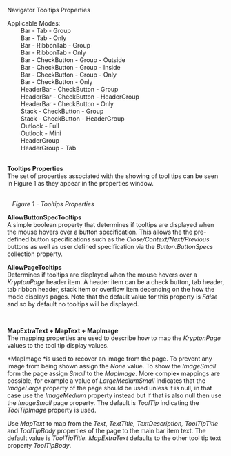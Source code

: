 Navigator Tooltips Properties  
  
Applicable Modes:  
        Bar - Tab - Group  
        Bar - Tab - Only  
        Bar - RibbonTab - Group  
        Bar - RibbonTab - Only  
        Bar - CheckButton - Group - Outside  
        Bar - CheckButton - Group - Inside  
        Bar - CheckButton - Group - Only  
        Bar - CheckButton - Only  
        HeaderBar - CheckButton - Group  
        HeaderBar - CheckButton - HeaderGroup  
        HeaderBar - CheckButton - Only  
        Stack - CheckButton - Group  
        Stack - CheckButton - HeaderGroup  
        Outlook - Full  
        Outlook - Mini  
        HeaderGroup  
        HeaderGroup - Tab  
 

**Tooltips Properties**  
The set of properties associated with the showing of tool tips can be seen in
Figure 1 as they appear in the properties window.  
  
   
   *Figure 1 - Tooltips Properties*  
  
  
**AllowButtonSpecTooltips**  
A simple boolean property that determines if tooltips are displayed when the
mouse hovers over a button specification. This allows the the pre-defined button
specifications such as the *Close/Context/Next/Previous* buttons as well as user
defined specification via the *Button.ButtonSpecs* collection property.

  
**AllowPageTooltips**  
Determines if tooltips are displayed when the mouse hovers over a *KryptonPage*
header item. A header item can be a check button, tab header, tab ribbon header,
stack item or overflow item depending on the how the mode displays pages. Note
that the default value for this property is *False* and so by default no
tooltips will be displayed.

 

**MapExtraText + MapText + MapImage**  
The mapping properties are used to describe how to map the *KryptonPage* values
to the tool tip display values.  
  
*MapImage *is used to recover an image from the page. To prevent any image from
being shown assign the *None* value. To show the *ImageSmall* form the page
assign *Small* to the *MapImage*. More complex mappings are possible, for
example a value of *LargeMediumSmall* indicates that the *ImageLarge* property
of the page should be used unless it is null, in that case use the *ImageMedium*
property instead but if that is also null then use the *ImageSmall* page
property. The default is *ToolTip* indicating the *ToolTipImage* property is
used.  
  
Use *MapText* to map from the *Text*, *TextTitle, TextDescription, ToolTipTitle*
and *ToolTipBody* properties of the page to the main bar item text. The default
value is *ToolTipTitle. MapExtraText* defaults to the other tool tip text
property *ToolTipBody*.
